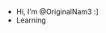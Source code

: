 - Hi, I’m @OriginalNam3 :]
- Learning

<!---
OriginalNam3/OriginalNam3 is a ✨ special ✨ repository because its `README.md` (this file) appears on your GitHub profile.
You can click the Preview link to take a look at your changes.
--->
